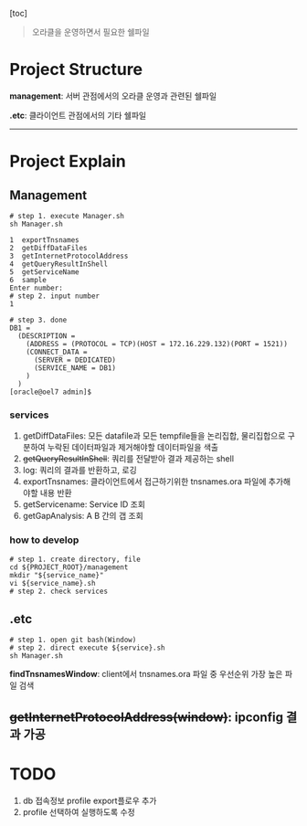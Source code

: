 [toc]

> 오라클을 운영하면서 필요한 쉘파일

# Project Structure
__management__: 서버 관점에서의 오라클 운영과 관련된 쉘파일

__.etc__: 클라이언트 관점에서의 기타 쉘파일

---

# Project Explain
## Management
```shell
# step 1. execute Manager.sh
sh Manager.sh

1  exportTnsnames
2  getDiffDataFiles
3  getInternetProtocolAddress
4  getQueryResultInShell
5  getServiceName
6  sample
Enter number:
# step 2. input number
1

# step 3. done
DB1 = 
  (DESCRIPTION =
    (ADDRESS = (PROTOCOL = TCP)(HOST = 172.16.229.132)(PORT = 1521))
    (CONNECT_DATA =
      (SERVER = DEDICATED)
      (SERVICE_NAME = DB1)
    )
  )
[oracle@oel7 admin]$ 
```
### services
1. getDiffDataFiles: 모든 datafile과 모든 tempfile들을 논리집합, 물리집합으로 구분하여 누락된 데이터파일과 제거해야할 데이터파일을 색출
1. ~~getQueryResultInShell~~: 쿼리를 전달받아 결과 제공하는 shell
1. log: 쿼리의 결과를 반환하고, 로깅
1. exportTnsnames: 클라이언트에서 접근하기위한 tnsnames.ora 파일에 추가해야할 내용 반환
1. getServicename: Service ID 조회
1. getGapAnalysis: A B 간의 갭 조회

### how to develop
```shell
# step 1. create directory, file
cd ${PROJECT_ROOT}/management
mkdir "${service_name}"
vi ${service_name}.sh
# step 2. check services
```

## .etc
```shell
# step 1. open git bash(Window)
# step 2. direct execute ${service}.sh
sh Manager.sh
```
**findTnsnamesWindow**: client에서 tnsnames.ora 파일 중 우선순위 가장 높은 파일 검색

**~~getInternetProtocolAddress(window)~~**: ipconfig 결과 가공
---
# TODO
1. db 접속정보 profile export플로우 추가
1. profile 선택하여 실행하도록 수정